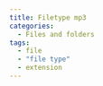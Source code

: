 ```yaml
---
title: Filetype mp3
categories:
  - Files and folders
tags:
  - file
  - "file type"
  - extension
---
```

